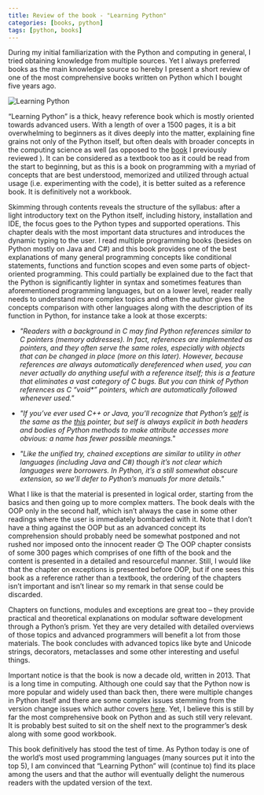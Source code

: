 ```yaml
---
title: Review of the book - "Learning Python"
categories: [books, python]
tags: [python, books]
---
```


During my initial familiarization with the Python and computing in general, I tried obtaining knowledge from multiple sources. Yet I always preferred books as the main knowledge source so hereby I present a short review of one of the most comprehensive books written on Python which I bought five years ago.

![Learning Python](https://sbozich.github.io/assets/04042301.jpg) 

“Learning Python” is a thick, heavy reference book which is mostly oriented towards advanced users. With a length of over a 1500 pages, it is a bit overwhelming to beginners as it dives deeply into the matter, explaining fine grains not only of the Python itself, but often deals with broader concepts in the computing science as well (as opposed to the <a href="https://sbozich.github.io/posts/review-of-book-learn-python/" target="_blank">book</a> I previously reviewed ). It can be considered as a textbook too as it could be read from the start to beginning, but as this is a book on programming with a myriad of concepts that are best understood, memorized and utilized through actual usage (i.e. experimenting with the code), it is better suited as a reference book. It is definitively not a workbook.

Skimming through contents reveals the structure of the syllabus: after a light introductory text on the Python itself, including history, installation and IDE, the focus goes to the Python types and supported operations. This chapter deals with the most important data structures and introduces the dynamic typing to the user. I read multiple programming books (besides on Python mostly on Java and C#) and this book provides one of the best explanations of many general programming concepts like conditional statements, functions and function scopes and even some parts of object-oriented programming. This could partially be explained due to the fact that the Python is significantly lighter in syntax and sometimes features than aforementioned programming languages, but on a lower level, reader really needs to understand more complex topics and often the author gives the concepts comparison with other languages along with the description of its function in Python, for instance take a look at those excerpts:

* <i>"Readers with a background in C may find Python references similar to C pointers (memory addresses). In fact, references are implemented as pointers, and they often serve the same roles, especially with objects that can be changed in place (more on this later). However, because references are always automatically dereferenced when used, you can never actually do anything useful with a reference itself; this is a feature that eliminates a vast category of C bugs. But you can think of Python references as C “void*” pointers,
which are automatically followed whenever used."</i>

* <i>"If you’ve ever used C++ or Java, you’ll recognize that Python’s <u>self</u> is the same as the <u>this</u> pointer, but self is always explicit in both headers and bodies of Python methods to make attribute accesses more obvious: a name has fewer possible meanings."</i>

* <i>"Like the unified try, chained exceptions are similar to utility in other languages (including Java and C#) though it’s not clear which languages were borrowers. In Python, it’s a still somewhat obscure extension, so we’ll defer to Python’s manuals for more details." </i>

What I like is that the material is presented in logical order, starting from the basics and then going up to more complex matters. The book deals with the OOP only in the second half, which isn’t always the case in some other readings where the user is immediately bombarded with it. Note that I don’t have a thing against the OOP but as an advanced concept its comprehension should probably need be somewhat postponed and not rushed nor imposed onto the innocent reader 😊 The OOP chapter consists of some 300 pages which comprises of one fifth of the book and the content is presented in a detailed and resourceful manner. Still, I would like that the chapter on exceptions is presented before OOP, but if one sees this book as a reference rather than a textbook, the ordering of the chapters isn’t important and isn’t linear so my remark in that sense could be discarded.

Chapters on functions, modules and exceptions are great too – they provide practical and theoretical explanations on modular software development through a Python’s prism. Yet they are very detailed with detailed overviews of those topics and advanced programmers will benefit a lot from those materials. The book concludes with advanced topics like byte and Unicode strings, decorators, metaclasses and some other interesting and useful things.

Important notice is that the book is now a decade old, written in 2013. That is a long time in computing. Although one could say that the Python now is more popular and widely used than back then, there were multiple changes in Python itself and there are some complex issues stemming from the version change issues which author covers <a href="https://learning-python.com/python-changes-2014-plus.html" target="_blank">here</a>. Yet, I believe this is still by far the most comprehensive book on Python and as such still very relevant. It is probably best suited to sit on the shelf next to the programmer’s desk along with some good workbook. 

This book definitively has stood the test of time. As Python today is one of the world’s most used programming languages (many sources put it into the top 5), I am convinced that “Learning Python” will (continue to) find its place among the users and that the author will eventually delight the numerous readers with the updated version of the text.
